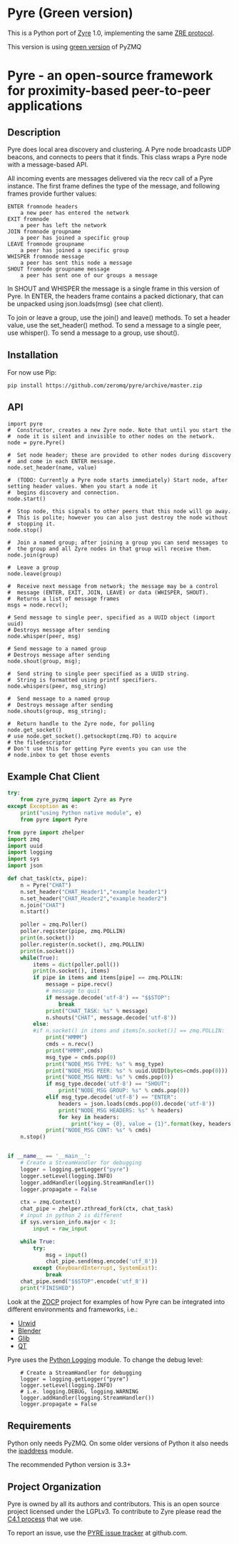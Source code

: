 Pyre (Green version)
====================

This is a Python port of [Zyre](zyre.org) 1.0, implementing the same [ZRE protocol](http://rfc.zeromq.org/spec:36).

This version is using [green version](https://github.com/zeromq/pyzmq/tree/master/zmq/green) of PyZMQ

# Pyre - an open-source framework for proximity-based peer-to-peer applications

## Description

Pyre does local area discovery and clustering. A Pyre node broadcasts
UDP beacons, and connects to peers that it finds. This class wraps a
Pyre node with a message-based API.

All incoming events are messages delivered via the recv call of a Pyre
instance. The first frame defines the type of the message, and following
frames provide further values:

    ENTER fromnode headers
        a new peer has entered the network
    EXIT fromnode
        a peer has left the network
    JOIN fromnode groupname
        a peer has joined a specific group
    LEAVE fromnode groupname
        a peer has joined a specific group
    WHISPER fromnode message
        a peer has sent this node a message
    SHOUT fromnode groupname message
        a peer has sent one of our groups a message

In SHOUT and WHISPER the message is a single frame in this version
of Pyre. In ENTER, the headers frame contains a packed dictionary, 
that can be unpacked using json.loads(msg) (see chat client).

To join or leave a group, use the join() and leave() methods.
To set a header value, use the set_header() method. To send a message
to a single peer, use whisper(). To send a message to a group, use
shout().

## Installation

For now use Pip:

    pip install https://github.com/zeromq/pyre/archive/master.zip

## API

    import pyre
    #  Constructor, creates a new Zyre node. Note that until you start the
    #  node it is silent and invisible to other nodes on the network.
    node = pyre.Pyre()

    #  Set node header; these are provided to other nodes during discovery
    #  and come in each ENTER message.
    node.set_header(name, value)

    #  (TODO: Currently a Pyre node starts immediately) Start node, after setting header values. When you start a node it
    #  begins discovery and connection.
    node.start()

    #  Stop node, this signals to other peers that this node will go away.
    #  This is polite; however you can also just destroy the node without
    #  stopping it.
    node.stop()

    #  Join a named group; after joining a group you can send messages to
    #  the group and all Zyre nodes in that group will receive them.
    node.join(group)

    #  Leave a group
    node.leave(group)

    #  Receive next message from network; the message may be a control
    #  message (ENTER, EXIT, JOIN, LEAVE) or data (WHISPER, SHOUT).
    #  Returns a list of message frames
    msgs = node.recv();

    # Send message to single peer, specified as a UUID object (import uuid)
    # Destroys message after sending
    node.whisper(peer, msg)

    # Send message to a named group
    # Destroys message after sending
    node.shout(group, msg);

    #  Send string to single peer specified as a UUID string.
    #  String is formatted using printf specifiers.
    node.whispers(peer, msg_string)

    #  Send message to a named group
    #  Destroys message after sending
    node.shouts(group, msg_string);
        
    #  Return handle to the Zyre node, for polling
    node.get_socket()
    # use node.get_socket().getsockopt(zmq.FD) to acquire 
    # the filedescriptor
    # Don't use this for getting Pyre events you can use the 
    # node.inbox to get those events

## Example Chat Client

```python
try:
    from zyre_pyzmq import Zyre as Pyre
except Exception as e:
    print("using Python native module", e)
    from pyre import Pyre 

from pyre import zhelper 
import zmq 
import uuid
import logging
import sys
import json

def chat_task(ctx, pipe):
    n = Pyre("CHAT")
    n.set_header("CHAT_Header1","example header1")
    n.set_header("CHAT_Header2","example header2")
    n.join("CHAT")
    n.start()

    poller = zmq.Poller()
    poller.register(pipe, zmq.POLLIN)
    print(n.socket())
    poller.register(n.socket(), zmq.POLLIN)
    print(n.socket())
    while(True):
        items = dict(poller.poll())
        print(n.socket(), items)
        if pipe in items and items[pipe] == zmq.POLLIN:
            message = pipe.recv()
            # message to quit
            if message.decode('utf-8') == "$$STOP":
                break
            print("CHAT_TASK: %s" % message)
            n.shouts("CHAT", message.decode('utf-8'))
        else:
        #if n.socket() in items and items[n.socket()] == zmq.POLLIN:
            print("HMMM")
            cmds = n.recv()
            print("HMMM",cmds)
            msg_type = cmds.pop(0)
            print("NODE_MSG TYPE: %s" % msg_type)
            print("NODE_MSG PEER: %s" % uuid.UUID(bytes=cmds.pop(0)))
            print("NODE_MSG NAME: %s" % cmds.pop(0))
            if msg_type.decode('utf-8') == "SHOUT":
                print("NODE_MSG GROUP: %s" % cmds.pop(0))
            elif msg_type.decode('utf-8') == "ENTER":
                headers = json.loads(cmds.pop(0).decode('utf-8'))
                print("NODE_MSG HEADERS: %s" % headers)
                for key in headers:
                    print("key = {0}, value = {1}".format(key, headers[key]))
            print("NODE_MSG CONT: %s" % cmds)
    n.stop()


if __name__ == '__main__':
    # Create a StreamHandler for debugging
    logger = logging.getLogger("pyre")
    logger.setLevel(logging.INFO)
    logger.addHandler(logging.StreamHandler())
    logger.propagate = False

    ctx = zmq.Context()
    chat_pipe = zhelper.zthread_fork(ctx, chat_task)
    # input in python 2 is different
    if sys.version_info.major < 3:
        input = raw_input

    while True:
        try:
            msg = input()
            chat_pipe.send(msg.encode('utf_8'))
        except (KeyboardInterrupt, SystemExit):
            break
    chat_pipe.send("$$STOP".encode('utf_8'))
    print("FINISHED")
```

Look at the [ZOCP](https://github.com/z25/pyZOCP) project for examples of how Pyre can be 
integrated into different environments and frameworks, i.e.:
- [Urwid](https://github.com/z25/pyZOCP/blob/master/examples/urwZOCP.py)
- [Blender](https://github.com/z25/pyZOCP/blob/master/examples/BpyZOCP.py)
- [Glib](https://github.com/z25/pyZOCP/blob/master/examples/glib_node.py)
- [QT](https://github.com/z25/pyZOCP/blob/master/examples/qt_ui_node.py)


Pyre uses the [Python Logging](https://docs.python.org/3.4/library/logging.html) module.
To change the debug level:

```
    # Create a StreamHandler for debugging
    logger = logging.getLogger("pyre")
    logger.setLevel(logging.INFO)
    # i.e. logging.DEBUG, logging.WARNING
    logger.addHandler(logging.StreamHandler())
    logger.propagate = False

```

## Requirements

Python only needs PyZMQ. On some older versions of Python 
it also needs the [ipaddress](https://docs.python.org/3.4/library/ipaddress.html?highlight=ipaddress#module-ipaddress) module.

The recommended Python version is 3.3+


## Project Organization

Pyre is owned by all its authors and contributors. This is an open source
project licensed under the LGPLv3. To contribute to Zyre please read the
[C4.1 process](http://rfc.zeromq.org/spec:22) that we use.

To report an issue, use the [PYRE issue tracker](https://github.com/zeromq/pyre/issues) at github.com.
